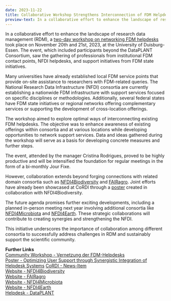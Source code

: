 ```yaml
---
date: 2023-11-22
title: Collaborative Workshop Strengthens Interconnection of FDM Helpdesks Across Consortia and Beyond
preview-text: In a collaborative effort to enhance the landscape of research data management (RDM), a two-day workshop on networking FDM helpdesks took place on November 20th and 21st, 2023, at the University of Duisburg-Essen. The event, which included participants beyond the DataPLANT Consortium, saw the gathering of professionals from institutional FDM contact points, NFDI helpdesks, and support initiatives from FDM state initiatives...
---
```


In a collaborative effort to enhance the landscape of research data management (RDM), a [two-day workshop on networking FDM helpdesks](https://www.nfdi.de/community-workshop-helpdesk-vernetzung/) took place on November 20th and 21st, 2023, at the University of Duisburg-Essen. The event, which included participants beyond the DataPLANT Consortium, saw the gathering of professionals from institutional FDM contact points, NFDI helpdesks, and support initiatives from FDM state initiatives.

Many universities have already established local FDM service points that provide on-site assistance to researchers with FDM-related queries. The National Research Data Infrastructure (NFDI) consortia are currently establishing a nationwide FDM infrastructure with support services focused on specific disciplines or methodologies. Additionally, several federal states have FDM state initiatives or regional networks offering complementary services or supporting the development of cross-location offerings.

The workshop aimed to explore optimal ways of interconnecting existing FDM helpdesks. The objective was to enhance awareness of existing offerings within consortia and at various locations while developing opportunities to network support services. Data and ideas gathered during the workshop will serve as a basis for developing concrete measures and further steps.

The event, attended by the manager Cristina Rodrigues, proved to be highly productive and will be intensified the foundation for regular meetings in the form of a bi-monthly Jour Fixe.

However, collaboration extends beyond forging connections with related domain consortia such as [NFDI4Biodiversity](https://www.nfdi4biodiversity.org/de/) and [FAIRagro](https://fairagro.net/). Joint efforts have already been showcased at CoRDI through a [poster](https://zenodo.org/doi/10.5281/zenodo.8356210) created in collaboration with NFDI4Biodiversity.

The future agenda promises further exciting developments, including a planned in-person meeting next year involving additional consortia like [NFDI4Microbiota](https://nfdi4microbiota.de/) and [NFDI4Earth](https://www.nfdi4earth.de/). These strategic collaborations will contribute to creating synergies and strengthening the NFDI.

This initiative underscores the importance of collaboration among different consortia to successfully address challenges in RDM and sustainably support the scientific community.

**Further Links**   
[Community Workshop - Vernetzung der FDM-Helpdesks](https://www.nfdi.de/community-workshop-helpdesk-vernetzung/)   
[Poster - Optimizing User Support through Synergistic Integration of Helpdesk Systems](https://zenodo.org/doi/10.5281/zenodo.8356210) 
[CoRDI - News-Item](https://nfdi4plants.org/content/news/2023-09-18-dataplant-attended-the-1st-conference-on-research-data-infrastructure.html)  
[Website - NFDI4Biodiversity](https://www.nfdi4biodiversity.org/de/)  
[Website - FAIRagro](https://fairagro.net/)   
[Website - NFDI4Microbiota](https://nfdi4microbiota.de/)  
[Website - NFDI4Earth](https://www.nfdi4earth.de/)   
[Helpdesk - DataPLANT](https://helpdesk.nfdi4plants.org/)